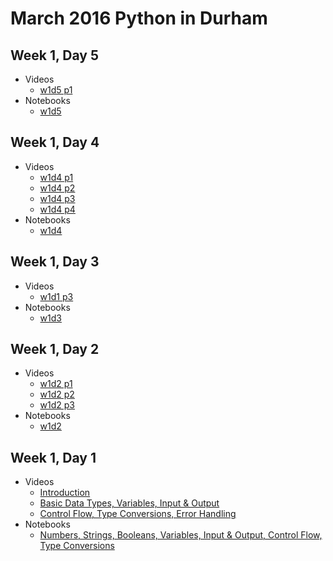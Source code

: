 # March 2016 Python in Durham

## Week 1, Day 5

- Videos
    - [w1d5 p1](https://youtu.be/jmL33C4deek)
- Notebooks
    - [w1d5](https://github.com/tiyd-python-2016-02/course-resources/blob/master/week1/w1d5.ipynb)

## Week 1, Day 4

- Videos
    - [w1d4 p1](https://youtu.be/Lhq0vC3cRXk)
    - [w1d4 p2](https://youtu.be/YYxRb1LyWw0)
    - [w1d4 p3](https://youtu.be/AchwbxyCf_s)
    - [w1d4 p4](https://youtu.be/G3Bsecnx8Ng)
- Notebooks
    - [w1d4](https://github.com/tiyd-python-2016-02/course-resources/blob/master/week1/w1d4.ipynb)

## Week 1, Day 3

- Videos
    - [w1d1 p3](https://youtu.be/F8ZU2i3lhsk)
- Notebooks
    - [w1d3](https://github.com/tiyd-python-2016-02/course-resources/blob/master/week1/w1d3.ipynb)

## Week 1, Day 2

- Videos
    - [w1d2 p1](https://youtu.be/m0qtlNGHjAo)
    - [w1d2 p2](https://youtu.be/8U0u3jdIEVE)
    - [w1d2 p3](https://youtu.be/LcVkha-93LM)
- Notebooks
    - [w1d2](https://github.com/tiyd-python-2016-02/course-resources/blob/master/week1/w1d2.ipynb)

## Week 1, Day 1

- Videos
    - [Introduction](https://youtu.be/i5KDYD80ALg)
    - [Basic Data Types, Variables, Input & Output](https://youtu.be/bq2hCKgq4tw)
    - [Control Flow, Type Conversions, Error Handling](https://youtu.be/F8ZU2i3lhsk)
- Notebooks
    - [Numbers, Strings, Booleans, Variables, Input & Output, Control Flow, Type Conversions](https://github.com/tiyd-python-2016-02/course-resources/blob/master/week1/w1d1.ipynb)
